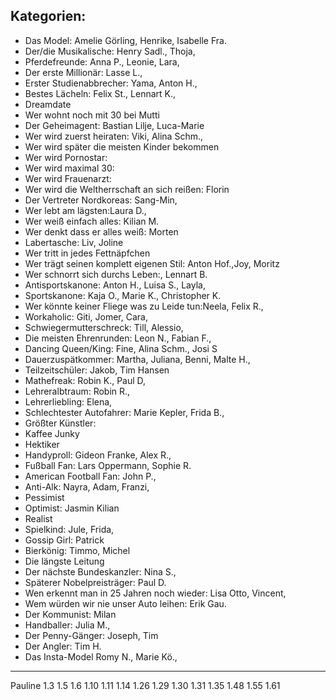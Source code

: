 ## Kategorien:
- Das Model: Amelie Görling, Henrike, Isabelle Fra. 
- Der/die Musikalische: Henry Sadl., Thoja,
- Pferdefreunde: Anna P., Leonie, Lara,  
- Der erste Millionär: Lasse L., 
- Erster Studienabbrecher: Yama, Anton H.,
- Bestes Lächeln: Felix St., Lennart K.,
- Dreamdate
- Wer wohnt noch mit 30 bei Mutti
- Der Geheimagent: Bastian Lilje, Luca-Marie
- Wer wird zuerst heiraten: Viki, Alina Schm.,
- Wer wird später die meisten Kinder bekommen
- Wer wird Pornostar:  
- Wer wird maximal 30: 
- Wer wird Frauenarzt: 
- Wer wird die Weltherrschaft an sich reißen: Florin
- Der Vertreter Nordkoreas: Sang-Min,
- Wer lebt am lägsten:Laura D.,
- Wer weiß einfach alles: Kilian M.
- Wer denkt dass er alles weiß: Morten
- Labertasche: Liv, Joline
- Wer tritt in jedes Fettnäpfchen
- Wer trägt seinen komplett eigenen Stil: Anton Hof.,Joy, Moritz 
- Wer schnorrt sich durchs Leben:, Lennart B.
- Antisportskanone: Anton H., Luisa S., Layla,
- Sportskanone: Kaja O., Marie K., Christopher K.
- Wer könnte keiner Fliege was zu Leide tun:Neela, Felix R., 
- Workaholic: Giti, Jomer, Cara, 
- Schwiegermutterschreck: Till, Alessio, 
- Die meisten Ehrenrunden: Leon N., Fabian F.,
- Dancing Queen/King: Fine, Alina Schm., Josi S
- Dauerzuspätkommer: Martha, Juliana, Benni, Malte H., 
- Teilzeitschüler: Jakob, Tim Hansen
- Mathefreak: Robin K., Paul D,
- Lehreralbtraum: Robin R., 
- Lehrerliebling: Elena, 
- Schlechtester Autofahrer: Marie Kepler, Frida B., 
- Größter Künstler: 
- Kaffee Junky
- Hektiker
- Handyproll: Gideon Franke, Alex R., 
- Fußball Fan: Lars Oppermann, Sophie R.
- American Football Fan: John P., 
- Anti-Alk: Nayra, Adam, Franzi, 
- Pessimist
- Optimist: Jasmin Kilian
- Realist
- Spielkind: Jule, Frida, 
- Gossip Girl: Patrick
- Bierkönig: Timmo, Michel
- Die längste Leitung
- Der nächste Bundeskanzler: Nina S.,
- Späterer Nobelpreisträger: Paul D. 
- Wen erkennt man in 25 Jahren noch wieder: Lisa Otto, Vincent,
- Wem würden wir nie unser Auto leihen: Erik Gau.
- Der Kommunist: Milan
- Handballer: Julia M., 
- Der Penny-Gänger: Joseph, Tim 
- Der Angler: Tim H.
- Das Insta-Model Romy N., Marie Kö., 
-------
Pauline 1.3
1.5
1.6
1.10
1.11
1.14
1.26
1.29
1.30
1.31
1.35
1.48
1.55
1.61






